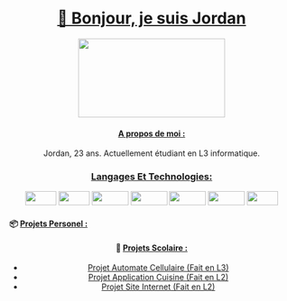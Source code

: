 <div align = center>
  
  # <ins> 👋 Bonjour, je suis Jordan </ins>
 
</div>

<div align = center>
  
  <img src="https://www.vernee.cc/wp-content/uploads/2022/07/image-GIF.gif" width="260" height="140" />

</div>

<div align = center>

  #### <ins> A propos de moi : </ins> 

  Jordan, 23 ans. Actuellement étudiant en L3 informatique. 
  
</div>

<div align = center>
  
  ### <ins> Langages Et Technologies: </ins> 
  <img src="https://img.shields.io/badge/Java-ED8B00?style=for-the-badge&logo=java&logoColor=white" width="55" height="25" />
  <img src="https://img.shields.io/badge/C-00599C?style=flat-square&logo=c&logoColor=white" width="55" height="25" />
  <img src="https://img.shields.io/badge/Python-14354C?style=flat-square&logo=python&logoColor=white" width="65" height="25" />
  <img src="https://img.shields.io/badge/JavaScript-F7DF1E?style=flat-square&logo=javascript&logoColor=black" width="65" height="25" />
  <img src="https://img.shields.io/badge/Node.js-43853D?style=for-the-badge&logo=node.js&logoColor=whit" width="65" height="25" />
  <img src="https://img.shields.io/badge/Angular-DD0031?style=for-the-badge&logo=angular&logoColor=white" width="65" height="25" />
  <img src="https://img.shields.io/badge/git-%23F05033.svg?style=for-the-badge&logo=git&logoColor=white" width="55" height="25" />

</div>

#### :package: <ins> Projets Personel : </ins> 

<div align = center>
  
#### :pencil: <ins> Projets Scolaire : </ins> 

- [Projet Automate Cellulaire (Fait en L3)](https://github.com/NadrojX/Cellular-Automaton-Project)
- [Projet Application Cuisine (Fait en L2)](https://github.com/NadrojX/Food-App-Project)
- [Projet Site Internet (Fait en L2)](https://github.com/NadrojX/Website-Project)
  
</div>

<!---
NadrojX/NadrojX is a ✨ special ✨ repository because its `README.md` (this file) appears on your GitHub profile.
You can click the Preview link to take a look at your changes.
--->
